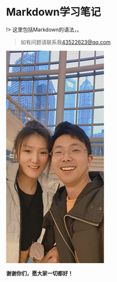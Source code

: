 # Markdown学习笔记

!> 这里包括Markdown的语法，。
>  如有问题请联系我[43522623@qq.com](mailto:43522623@qq.com)

![Welcome](pics/us.jpg '感谢')

**谢谢你们，愿大家一切都好！**